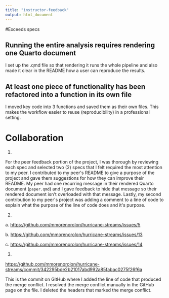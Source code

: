 ```yaml
---
title: "instructor-feedback"
output: html_document
---
```


#Exceeds specs

## Running the entire analysis requires rendering one Quarto document

I set up the .qmd file so that rendering it runs the whole pipeline and also made it clear in the README how a user can reproduce the results.

## At least one piece of functionality has been refactored into a function in its own file

I moved key code into 3 functions and saved them as their own files. This makes the workflow easier to reuse (reproducibility) in a professional setting. 

# Collaboration

1.

For the peer feedback portion of the project, I was thorough by reviewing each spec and selected two (2) specs that I felt required the most attention to my peer. I contributed to my peer's README to give a purpose of the project and gave them suggestions for how they can improve their README. My peer had one recurring message in their rendered Quarto document (`paper.qmd`) and I gave feedback to hide that message so their rendered document isn't overloaded with that message. Lastly, my second contribution to my peer's project was adding a comment to a line of code to explain what the purpose of the line of code does and it's purpose. 

2. 

a. <https://github.com/mmorenorolon/hurricane-streams/issues/5>

b. <https://github.com/mmorenorolon/hurricane-streams/issues/13>

c. <https://github.com/mmorenorolon/hurricane-streams/issues/14>

3. 

<https://github.com/mmorenorolon/hurricane-streams/commit/342295bde2b21017abd992a85fabac0275f26f6a>

This is the commit on GitHub where I added the line of code that produced the merge conflict. I resolved the merge conflict manually in the GitHub page on the file. I deleted the headers that marked the merge conflict.

